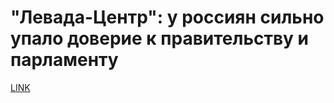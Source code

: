 # "Левада-Центр": у россиян сильно упало доверие к правительству и парламенту



[LINK](https://varlamov.ru/2013554.html)